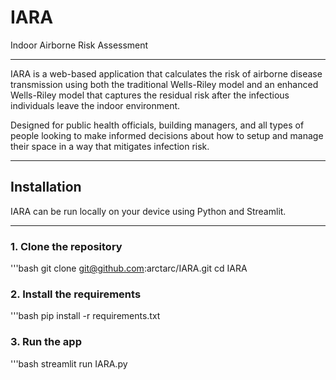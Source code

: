 # IARA
Indoor Airborne Risk Assessment

---

IARA is a web-based application that calculates the risk of airborne disease transmission using both the traditional Wells-Riley model and an enhanced Wells-Riley model that captures the residual risk after the infectious individuals leave the indoor environment.

Designed for public health officials, building managers, and all types of people looking to make informed decisions about how to setup and manage their space in a way that mitigates infection risk.

---

## Installation

IARA can be run locally on your device using Python and Streamlit.

---

### 1. Clone the repository

'''bash
git clone git@github.com:arctarc/IARA.git
cd IARA

### 2. Install the requirements

'''bash
pip install -r requirements.txt

### 3. Run the app

'''bash
streamlit run IARA.py
